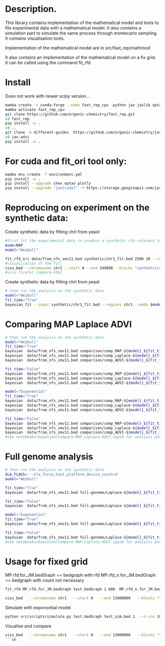 Description.
==========
This library contains implementation of the mathematical model and tools to fits experimental data with a mathematical model.
It also contains a simulation part to simulate the same process through montecarlo sampling.
It contains visualisation tools.

Implementation of the mathematical model are in src/fast_rep/mathmod

It also contains an implementation of the mathematical model on a fix grid. It can be called using the command fit_rfd


Install
=========
Does not work with newer scipy version...
```bash
mamba create -c conda-forge --name fast_rep_cpu  python jax jaxlib optax plotly numpy scipy=1.11.2 click typer pandas
mamba activate fast_rep_cpu
git clone https://github.com/organic-chemistry/fast_rep.git
cd fast_rep
pip install -e .
cd ..
git clone -b different-guides  https://github.com/organic-chemistry/jax_advi.git
cd jax_advi
pip install -e .
```

For cuda and fit_ori tool only:
===========
```bash
mamba env create -f environment.yml
pip install -e .
pip install --upgrade chex optax plotly
pip install --upgrade "jax[cuda]" -f https://storage.googleapis.com/jax-releases/jax_cuda_releases.html
```



Reproducing on experiment on the synthetic data:
==============================

Create synthetic data by fitting chrI from yeast
```bash
#first fit the experimental data to produce a synthetic rfd relevant to yeast forkspeed 2500 bp/min S-phase 20 minutes
mode=MAP
model="Weibull"

fit_rfd_ori data/from_nfs_smv11.bed synthetic/chr1_fit.bed 2500 20 --regions chrI --fit-mode $mode --model-type $model
#visualisation of the fit:
visu_bed --chromosome chrI --start 0 --end 249000 --blocks "synthetic/chr1_fit.bed:original_rfd,synthetic/chr1_fit.bed:theo_rfd" --output compare.html
#visu firefor compare.html
```

Create synthetic data by fitting chrI from yeast

```bash
# then run the analysis on the synthetic data
model="Weibull"
fit_time="True"
bayesian_fit --input synthetic/chr1_fit.bed --regions chr1 --mode $mode --noise 0.075 --model $model --fit-time $fit_time --output synthetic/$model_$fit_time_bayesian.bed
```


Comparing MAP Laplace ADVI
==============================

```bash
# then run the analysis on the synthetic data
model="Weibull"
fit_time="True"
bayesian  data/from_nfs_smv11.bed comparison/comp_MAP-${model}_${fit_time}_bayesian.bed 2500 20 --fit-mode MAP --regions chrI --model-type $model --fit-time --smoothv 19
bayesian  data/from_nfs_smv11.bed comparison/comp_Laplace-${model}_${fit_time}_bayesian.bed 2500 20 --fit-mode Laplace --regions chrI --model-type $model --fit-time --smoothv 19
bayesian  data/from_nfs_smv11.bed comparison/comp_ADVI-${model}_${fit_time}_bayesian.bed 2500 20 --fit-mode ADVI --regions chrI --model-type $model --fit-time --smoothv 19

fit_time="False"
bayesian  data/from_nfs_smv11.bed comparison/comp_MAP-${model}_${fit_time}_bayesian.bed 2500 20 --fit-mode MAP --regions chrI --model-type $model  --smoothv 19
bayesian  data/from_nfs_smv11.bed comparison/comp_Laplace-${model}_${fit_time}_bayesian.bed 2500 20 --fit-mode Laplace --regions chrI --model-type $model  --smoothv 19
bayesian  data/from_nfs_smv11.bed comparison/comp_ADVI-${model}_${fit_time}_bayesian.bed 2500 20 --fit-mode ADVI --regions chrI --model-type $model --smoothv 19

model="Exponential"
fit_time="True"
bayesian  data/from_nfs_smv11.bed comparison/comp_MAP-${model}_${fit_time}_bayesian.bed 2500 20 --fit-mode MAP --regions chrI --model-type $model --fit-time --smoothv 19
bayesian  data/from_nfs_smv11.bed comparison/comp_Laplace-${model}_${fit_time}_bayesian.bed 2500 20 --fit-mode Laplace --regions chrI --model-type $model --fit-time --smoothv 19
bayesian  data/from_nfs_smv11.bed comparison/comp_ADVI-${model}_${fit_time}_bayesian.bed 2500 20 --fit-mode ADVI --regions chrI --model-type $model --fit-time --smoothv 19

fit_time="False"
bayesian  data/from_nfs_smv11.bed comparison/comp_MAP-${model}_${fit_time}_bayesian.bed 2500 20 --fit-mode MAP --regions chrI --model-type $model  --smoothv 19
bayesian  data/from_nfs_smv11.bed comparison/comp_Laplace-${model}_${fit_time}_bayesian.bed 2500 20 --fit-mode Laplace --regions chrI --model-type $model  --smoothv 19
bayesian  data/from_nfs_smv11.bed comparison/comp_ADVI-${model}_${fit_time}_bayesian.bed 2500 20 --fit-mode ADVI --regions chrI --model-type $model --smoothv 19
#see notebooks/bayesian/Compare-MAP-Laplace-ADVI.ipynb for analysis and comparison

```


Full genome analysis
==============================

```bash
# then run the analysis on the synthetic data
XLA_FLAGS='--xla_force_host_platform_device_count=4'
model="Weibull"

fit_time="True"
bayesian  data/from_nfs_smv11.bed full-genome/Laplace-${model}_${fit_time}_bayesian.bed 2500 20 --fit-mode Laplace --model-type $model --fit-time --smoothv 19  

fit_time="False"
bayesian  data/from_nfs_smv11.bed full-genome/Laplace-${model}_${fit_time}_bayesian.bed 2500 20 --fit-mode Laplace --model-type $model  --smoothv 19  

model="Exponential"
fit_time="True"
bayesian  data/from_nfs_smv11.bed full-genome/Laplace-${model}_${fit_time}_bayesian.bed 2500 20 --fit-mode Laplace --model-type $model --fit-time --smoothv 19  

fit_time="False"
bayesian  data/from_nfs_smv11.bed full-genome/Laplace-${model}_${fit_time}_bayesian.bed 2500 20 --fit-mode Laplace  --model-type $model  --smoothv 19  
#see notebooks/bayesian/Compare-MAP-Laplace-ADVI.ipynb for analysis and comparison

```

Usage for fixed grid
==============================
MP.rfd.for_JM.bedGraph  == bedgraph with rfd
MP.rfd_n.for_JM.bedGraph  == bedgraph with count not necessary

```sh
fit_rfd MP.rfd.for_JM.bedGraph test.bedGraph 1 600  MP.rfd_n.for_JM.bedGraph  --reg-loss 100000 --regions chr1:0-15000000 --tolerance 0.001 --floor-v 0.0000000001 --ar-sigma 1 --flat
```

```sh
visu_bed   --chromosome chr1   --start 0   --end 13000000   --blocks "test.bedGraph:original_rfd,test.bedGraph:theo_rfd" "test.bedGraph:theo_mrt" "test.bedGraph:lambdai" "test.bedGraph:weight"  "MP.rfd_n.for_JM.bedGraph:signal"  --output output.html --resolution 1
```


Simulate with exponontial model
```sh
python src/scripts/simulate.py test.bedGraph test_sim.bed 1. --n-sim 10000
```

Visualise and compare
```sh
visu_bed   --chromosome chr1   --start 0   --end 13000000   --blocks "test.bedGraph:original_rfd,test.bedGraph:theo_rfd,test_sim.bed:simu_rfd" "test.bedGraph:theo_mrt,test_sim.bed:simu_mrt" "test.bedGraph:lambdai" "test.bedGraph:weight"  "MP.rfd_n.for_JM.bedGraph:signal"  --output output.html --resolution 1
```sh